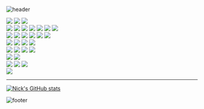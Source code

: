 ![header](https://capsule-render.vercel.app/api?type=wave&color=timeGradient&height=300&section=header&text=hello,there🦀&fontSize=90)

<div align=left>
  <img src="https://img.shields.io/badge/rust-000000?style=for-the-badge&logo=rust&logoColor=white&style=plastic">
  <img src="https://img.shields.io/badge/javascript-F7DF1E?style=for-the-badge&logo=javascript&logoColor=black&style=plastic">
  <img src="https://img.shields.io/badge/java-007396?style=for-the-badge&logo=java&logoColor=white&style=plastic">
  <br />
  
  <img src="https://img.shields.io/badge/html5-E34F26?style=for-the-badge&logo=html5&logoColor=white&style=plastic">
  <img src="https://img.shields.io/badge/css-1572B6?style=for-the-badge&logo=css3&logoColor=white&style=plastic">
  <img src="https://img.shields.io/badge/jquery-0769AD?style=for-the-badge&logo=jquery&logoColor=white&style=plastic">
  <img src="https://img.shields.io/badge/bootstrap-7952B3?style=for-the-badge&logo=bootstrap&logoColor=white&style=plastic">
  <img src="https://img.shields.io/badge/sass-CC6699?style=for-the-badge&logo=sass&logoColor=white&style=plastic">
  <img src="https://img.shields.io/badge/styled component-DB7093?style=for-the-badge&logo=styled components&logoColor=white&style=plastic">
  <img src="https://img.shields.io/badge/ant design-0170FE?style=for-the-badge&logo=ant design&logoColor=white&style=plastic">
  <br />
  
  <img src="https://img.shields.io/badge/react-61DAFB?style=for-the-badge&logo=react&logoColor=black&style=plastic">
  <img src="https://img.shields.io/badge/node.js-339933?style=for-the-badge&logo=Node.js&logoColor=white&style=plastic">
  <img src="https://img.shields.io/badge/spring-6DB33F?style=for-the-badge&logo=spring&logoColor=white&style=plastic">
  <img src="https://img.shields.io/badge/springboot-6DB33F?style=for-the-badge&logo=springboot&logoColor=white&style=plastic">
  <img src="https://img.shields.io/badge/gradle-02303A?style=for-the-badge&logo=gradle&logoColor=white&style=plastic">
  <img src="https://img.shields.io/badge/apache maven-C71A36?style=for-the-badge&logo=apache maven&logoColor=white&style=plastic">
  <br />
  
  <img src="https://img.shields.io/badge/postgresql-4169E1?style=for-the-badge&logo=postgresql&logoColor=white&style=plastic">
  <img src="https://img.shields.io/badge/oracle-F80000?style=for-the-badge&logo=oracle&logoColor=white&style=plastic">
  <img src="https://img.shields.io/badge/mysql-4479A1?style=for-the-badge&logo=mysql&logoColor=white&style=plastic">
  <img src="https://img.shields.io/badge/mariaDB-003545?style=for-the-badge&logo=mariaDB&logoColor=white&style=plastic">
  <br />
  
  <img src="https://img.shields.io/badge/linux-FCC624?style=for-the-badge&logo=linux&logoColor=black&style=plastic">
  <img src="https://img.shields.io/badge/amazonaws-232F3E?style=for-the-badge&logo=amazonaws&logoColor=white&style=plastic">
  <img src="https://img.shields.io/badge/nginx-009639?style=for-the-badge&logo=nginx&logoColor=white&style=plastic">
  <img src="https://img.shields.io/badge/apache tomcat-F8DC75?style=for-the-badge&logo=apachetomcat&logoColor=white&style=plastic">
  <br />
  
  <img src="https://img.shields.io/badge/leaflet-199900?style=for-the-badge&logo=leaflet&logoColor=white&style=plastic">
  <img src="https://img.shields.io/badge/openlayers-1F6B75?style=for-the-badge&logo=openlayers&logoColor=white&style=plastic">
  <br />
  
  <img src="https://img.shields.io/badge/git-F05032?style=for-the-badge&logo=git&logoColor=white&style=plastic">
  <img src="https://img.shields.io/badge/github-181717?style=for-the-badge&logo=github&logoColor=white&style=plastic">
  <img src="https://img.shields.io/badge/slack-4A154B?style=for-the-badge&logo=slack&logoColor=white&style=plastic">
  <br />
  
  <img src="https://img.shields.io/badge/nintendo switch-E60012?style=for-the-badge&logo=nintendo switch&logoColor=white&style=plastic">  
</div>

---


[![Nick's GitHub stats](https://github-readme-stats.vercel.app/api/top-langs/?username=nickkies&layout=compact&show_icons=true&theme=radical&count_private=true)](https://github.com/NickKies)


![footer](https://capsule-render.vercel.app/api?section=footer&color=timeGradient&)
